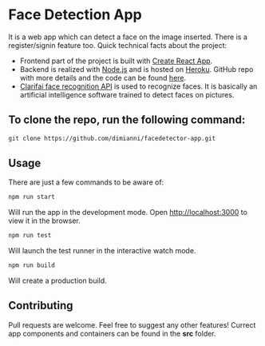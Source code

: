 # Face Detection App

It is a web app which can detect a face on the image inserted. There is a register/signin feature too. Quick technical facts about the project:

- Frontend part of the project is built with [Create React App](https://create-react-app.dev/).
- Backend is realized with [Node.js](https://nodejs.org/en/) and is hosted on [Heroku](https://www.heroku.com/home). GitHub repo with more details and the code can be found [here](https://github.com/dimianni/dimianniFaceDetectorApi).
- [Clarifai face recognition API](https://www.clarifai.com/models/ai-face-detection) is used to recognize faces. It is basically an artificial intelligence software trained to detect faces on pictures.

## To clone the repo, run the following command:

```bash
git clone https://github.com/dimianni/facedetector-app.git
```

## Usage

There are just a few commands to be aware of:

```bash
npm run start
```

Will run the app in the development mode. Open [http://localhost:3000](http://localhost:3000) to view it in the browser.

```bash
npm run test
```

Will launch the test runner in the interactive watch mode.

```bash
npm run build
```
Will create a production build.

## Contributing

Pull requests are welcome. Feel free to suggest any other features! Currect app components and containers can be found in the __src__ folder.
